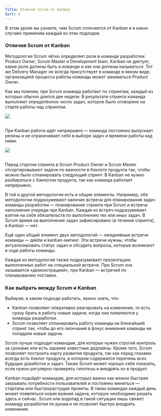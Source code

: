 ```yaml
---
Title: Отличия Scrum от Kanban
Sort: 4
---
```


В этом уроке вы узнаете, чем Scrum отличается от Kanban и в каких случаях применим каждый из этих подходов.

### Отличия Scrum от Kanban

Методология Scrum чётко определяет роли в команде разработки: Product Owner, Scrum Master и Development team. Kanban не диктует, какие роли должны быть в команде и как они должны называться. Тот же Delivery Manager не всегда присутствует в команде в явном виде, организацией процесса работы команды может заниматься Product Owner.

Как мы помним, при Scrum команда работает по спринтам, каждый из которых обычно длится две недели. В результате спринта команда выполняет определённое число задач, которое было оговорено на старте работы над спринтом.

<img src="%base_url%/images/S1-T4-T5-15_1656450997.png"/>
<br><br>

При Kanban работа идёт непрерывно — команда постоянно выпускает релизы и не ограничивает себя в выборе задач и времени работы над ними.

<img src="%base_url%/images/S1-T4-T5-16_1656451012.png"/>
<br><br>

Перед стартом спринта в Scrum Product Owner и Scrum Master отсортировывают задачи по важности в бэклоге продукта так, чтобы можно было спланировать следующий спринт. В Kanban не нужно разбираться с бэклогом продукта, так как команда работает непрерывно.

В той и другой методологии есть и общие элементы. Например, обе методологии подразумевают наличие встречи для планирования задач команды разработки — планирование спринта при Scrum и встреча наполнения очереди при Kanban. Каждая из встреч подразумевает взятие на себя обязательств по выполнению тех или иных задач. В Scrum время на выполнение задач зафиксировано (в течение спринта), в Kanban — нет.

Ещё один общий элемент двух методологий — ежедневные встречи команды — дейли и kanban-митинг. Эти встречи нужны, чтобы актуализировать статус задач и обсудить вопросы, которые возникают в ходе работы команды.

Каждая из методологий также подразумевает презентацию выполненных работ на специальной встрече. При Scrum она называется «демонстрацией», при Kanban — встречей по планированию поставки.

### Как выбрать между Scrum и Kanban

Выбирая, в каком подходе работать, важно знать, что:
- Kanban позволяет оперативно реагировать на изменения, то есть сразу брать в работу новые задачи, когда они появляются у команды разработки.
- Scrum позволяет спланировать работу команды на ближайший спринт так, чтобы до его окончания в фокус внимания команды не попадали новые задачи.

Scrum лучше подходит командам, для которых нужен строгий контроль за сроками или есть заранее известные дедлайны. Кроме того, Scrum позволяет построить карту развития продукта, так как перед глазами всегда есть бэклог продукта, в котором содержится перечень всех будущих доработок и задач. Также Scrum может хорошо себя показать, если нужно регулярно проверять гипотезы и внедрять их в продукт.

Kanban подойдёт командам, для которых важно как можно быстрее закрывать потребности пользователей и постоянно меняться — стартапы или быстрорастущие проекты. В таких командах каждый день может появляться новая важная задача, которую необходимо решать здесь и сейчас. Scrum или водопад в такой ситуации лишь свяжет команду разработки по рукам и не позволит быстро внедрять изменения.

